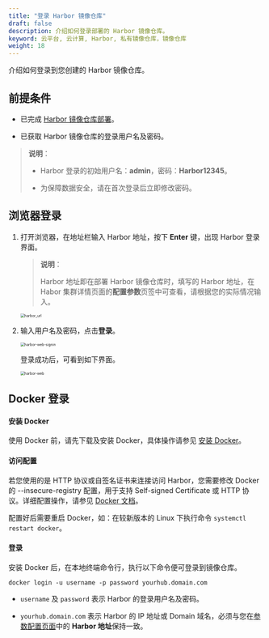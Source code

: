 ```yaml
---
title: "登录 Harbor 镜像仓库"
draft: false
description: 介绍如何登录部署的 Harbor 镜像仓库。
keyword: 云平台, 云计算, Harbor, 私有镜像仓库，镜像仓库
weight: 18
---
```


介绍如何登录到您创建的 Harbor 镜像仓库。

## 前提条件

- 已完成 [Harbor 镜像仓库部署](../qs10_deploy_harbor/)。

- 已获取 Harbor 镜像仓库的登录用户名及密码。 

> **说明**：
>
> - Harbor 登录的初始用户名：**admin**，密码：**Harbor12345**。
>
> - 为保障数据安全，请在首次登录后立即修改密码。

##  浏览器登录

1. 打开浏览器，在地址栏输入 Harbor 地址，按下 **Enter** 键，出现 Harbor 登录界面。

   > **说明**：
   >
   > Harbor 地址即在部署 Harbor 镜像仓库时，填写的 Harbor 地址，在Habor 集群详情页面的**配置参数**页签中可查看，请根据您的实际情况输入。

   <img src="/container/harbor/_images/qs18_harbor_url.png" alt="harbor_url" style="zoom:50%;" />

2. 输入用户名及密码，点击**登录**。

   <img src="/container/harbor/_images/qs18-harbor-web-signin.png" alt="harbor-web-signin" style="zoom:50%;" />

   登录成功后，可看到如下界面。

   <img src="/container/harbor/_images/qs18_harbor-web-logined.png" alt="harbor-web" style="zoom:50%;" />

## Docker 登录

#### 安装 Docker

使用 Docker 前，请先下载及安装 Docker，具体操作请参见 [安装 Docker](https://docs.docker.com/get-docker/)。

#### 访问配置

若您使用的是 HTTP 协议或自签名证书来连接访问 Harbor，您需要修改 Docker 的 --insecure-registry 配置，用于支持 Self-signed Certificate 或 HTTP 协议。详细配置操作，请参见 [Docker 文档](https://docs.docker.com/registry/insecure/)。

配置好后需要重启 Docker，如：在较新版本的 Linux 下执行命令 `systemctl restart docker`。

#### 登录

安装 Docker 后，在本地终端命令行，执行以下命令便可登录到镜像仓库。

```
docker login -u username -p password yourhub.domain.com
```

- `username` 及 `password` 表示 Harbor 的登录用户名及密码。

- `yourhub.domain.com` 表示 Harbor 的 IP 地址或 Domain 域名，必须与您在[参数配置页面](/container/harbor/manual/man08_mdy_para/)中的 **Harbor 地址**保持一致。







